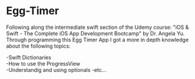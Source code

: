# Egg-Timer

Following along the intermediate swift section of the Udemy course: "iOS & Swift - The Complete iOS App Development Bootcamp" by Dr. Angela Yu. Through programming this Egg Timer App I got a more in depth knowledge about the following topics:

-Swift Dictionaries    
-How to use the ProgressView  
-Understandig and using optionals 
-etc... 
